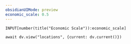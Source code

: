 ```yaml
---
obsidianUIMode: preview
economic_scale: 0.5
---
```


`INPUT[number(title("Economic Scale")):economic_scale]`
```dataviewjs
await dv.view("locations", {current: dv.current()})
```